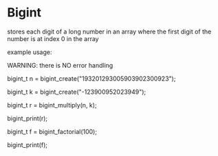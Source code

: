 # Bigint

stores each digit of a long number in an array where the first digit of the number is at index 0 in the array



example usage:

WARNING: there is NO error handling

bigint_t n = bigint_create("193201293005903902300923");

bigint_t k = bigint_create("-123900952023949");

bigint_t r = bigint_multiply(n, k);

bigint_print(r);

bigint_t f = bigint_factorial(100);

bigint_print(f);
